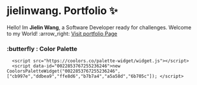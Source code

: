 # jielinwang. Portfolio :sparkles:

<p>Hello! Im <b>Jielin Wang</b>, a Software Developer ready for challenges. Welcome to my World! :arrow_right:
  <a href="https://jielinwang.github.io/">Visit portfolio Page</a>
</p>

### :butterfly : Color Palette
<!-- Coolors Palette Widget -->
      <script src="https://coolors.co/palette-widget/widget.js"></script>
      <script data-id="0022853767255236246">new CoolorsPaletteWidget("0022853767255236246", ["cb997e","ddbea9","ffe8d6","b7b7a4","a5a58d","6b705c"]); </script>
